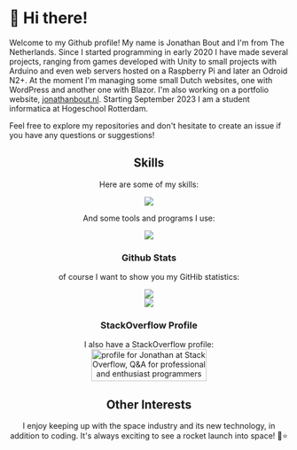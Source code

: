 # 👋 Hi there!

Welcome to my Github profile! My name is Jonathan Bout and I'm from The Netherlands. Since I started programming in early 2020 I have made several projects, ranging from games developed with Unity to small projects with Arduino and even web servers hosted on a Raspberry Pi and later an Odroid N2+. At the moment I'm managing some small Dutch websites, one with WordPress and another one with Blazor. I'm also working on a portfolio website, [jonathanbout.nl](https://jonathanbout.nl). Starting September 2023 I am a student informatica at Hogeschool Rotterdam.

Feel free to explore my repositories and don't hesitate to create an issue if you have any questions or suggestions!
<div align=center>

## Skills

Here are some of my skills:

<a href='https://skillicons.dev'>
  <img src='https://skillicons.dev/icons?perline=5&i=cs,linux,bash,ts,js,html,css,vue,vite,python,unity,arduino,sqlite,regex,raspberrypi'/>
</a>

And some tools and programs I use:

<a href='https://skillicons.dev'>
  <img src='https://skillicons.dev/icons?perline=5&i=visualstudio,vscode,github,gitlab,git,,discord,postman,stackoverflow'/>
</a>

### Github Stats

of course I want to show you my GitHib statistics:

<a href="https://github.com/anuraghazra/github-readme-stats">
  <img src="https://github-readme-stats.vercel.app/api/top-langs/?username=jonathanbout&theme=aura_dark&count_private=true&layout=compact" />
</a>
<br/>
<a href="https://github.com/anuraghazra/github-readme-stats">
  <img src="https://github-readme-stats.vercel.app/api?username=jonathanbout&show_icons=true&theme=aura_dark&count_private=true" />
</a>
 
### StackOverflow Profile

I also have a StackOverflow profile:  
<a href="https://stackoverflow.com/users/16690868/jonathan">
  <img src="https://stackoverflow.com/users/flair/16690868.png?theme=dark" width="208" height="58" alt="profile for Jonathan at Stack Overflow, Q&amp;A for professional and enthusiast programmers" title="profile for Jonathan at Stack Overflow, Q&amp;A for professional and enthusiast programmers">
</a>

## Other Interests

I enjoy keeping up with the space industry and its new technology, in addition to coding. It's always exciting to see a rocket launch into space! :rocket::star:
</div>



<!---
DutchAerospace/DutchAerospace is a ✨ special ✨ repository because its `README.md` (this file) appears on your GitHub profile.
You can click the Preview link to take a look at your changes.
--->
